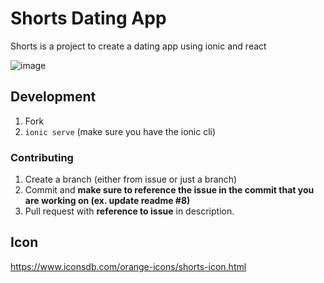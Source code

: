 Shorts Dating App
====

Shorts is a project to create a dating app using ionic and react

![image](https://user-images.githubusercontent.com/10817537/73545382-3f8fbb00-4409-11ea-9dd8-a29b75ee526b.png)

## Development

1. Fork
2. `ionic serve` (make sure you have the ionic cli)

### Contributing

1. Create a branch (either from issue or just a branch)
2. Commit and **make sure to reference the issue in the commit that you are working on (ex. update readme #8)**
3. Pull request with **reference to issue** in description.


## Icon

https://www.iconsdb.com/orange-icons/shorts-icon.html
